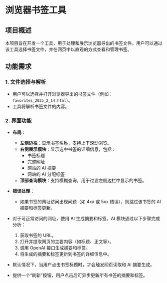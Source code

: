 # 浏览器书签工具

## 项目概述
本项目旨在开发一个工具，用于处理和展示浏览器导出的书签文件。用户可以通过该工具选择书签文件，并在网页中以直观的方式查看和管理书签。

## 功能需求

### 1. 文件选择与解析
- 用户可以选择并打开浏览器导出的书签文件（例如：`favorites_2025_2_14.html`）。
- 工具将解析书签文件的内容。

### 2. 界面功能
- **布局**：
  - **左侧边栏**：显示书签名称，支持上下滚动浏览。
  - **右侧展示模块**：显示选中书签的详细信息，包括：
    - 书签标题
    - 完整网址
    - 网站的 AI 摘要
    - 网站的 AI 分配标签
  - **顶部查询模块**：支持模糊查询，用于过滤左侧边栏中显示的书签。
- **错误处理**：
  - 如果书签的网址访问出现问题（如 4xx 或 5xx 错误），则跳过该书签的 AI 摘要和标签更新。

- 对于可正常访问的网址，使用 AI 生成摘要和标签。AI 模块通过以下步骤完成分析：
  1. 获取书签的 URL。
  2. 打开并提取网页的主要内容（如标题、正文等）。
  3. 调用 OpenAI 接口生成摘要和标签。
  4. 将生成的摘要和标签更新到书签的详细信息中。
- 默认情况下，当用户点击书签标题时，才会触发网页读取和 AI 摘要生成。
- 提供一个“刷新”按钮，用户点击后可异步更新所有书签的摘要和标签。